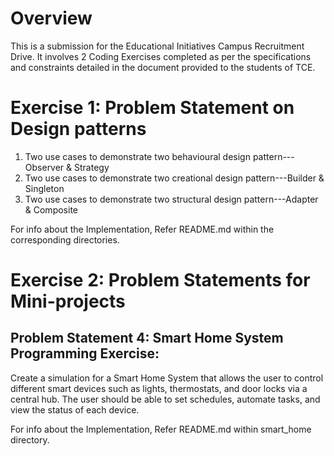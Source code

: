# Overview

This is a submission for the Educational Initiatives Campus Recruitment Drive. 
It involves 2 Coding Exercises completed as per the specifications and constraints detailed in the document provided to the students of TCE.

# Exercise 1: Problem Statement on Design patterns

1. Two use cases to demonstrate two behavioural design pattern---Observer & Strategy
2. Two use cases to demonstrate two creational design pattern---Builder & Singleton
3. Two use cases to demonstrate two structural design pattern---Adapter & Composite

For info about the Implementation, Refer README.md within the corresponding directories.

# Exercise 2: Problem Statements for Mini-projects

## Problem Statement 4: Smart Home System Programming Exercise:

Create a simulation for a Smart Home System that allows the user to control different smart devices such as lights, thermostats, and door
locks via a central hub. The user should be able to set schedules, automate tasks, and view the status of each device.

For info about the Implementation, Refer README.md within smart_home directory.
